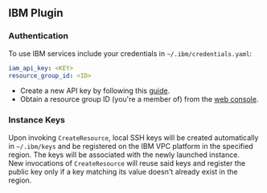 ## IBM Plugin

### Authentication
To use IBM services include your credentials in `~/.ibm/credentials.yaml`:

```yaml
iam_api_key: <KEY>
resource_group_id: <ID>
```

- Create a new API key by following this [guide](<https://www.ibm.com/docs/en/app-connect/container?topic=servers-creating-cloud-api-key>).
- Obtain a resource group ID (you're a member of) from the [web console](https://cloud.ibm.com/account/resource-groups).

### Instance Keys
Upon invoking `CreateResource`, local SSH keys will be created automatically in `~/.ibm/keys` and be registered on the IBM VPC platform in the specified region. The keys will be associated with the newly launched instance.  
New invocations of `CreateResource` will reuse said keys and register the public key only if a key matching its value doesn't already exist in the region.